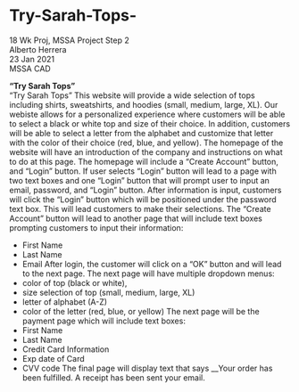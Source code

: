 # Try-Sarah-Tops-
18 Wk Proj, MSSA Project Step 2 <br/>
Alberto Herrera <br/>
23 Jan 2021 <br/>
MSSA CAD <br/>



**“Try  Sarah Tops”** <br/>
“Try Sarah Tops” This website will provide a wide selection of tops including shirts, sweatshirts, and hoodies (small, medium, large, XL). 
Our webiste allows for a personalized experience where customers will be able to select a black or white top and size of their choice.  In addition, customers will be able to select a letter from the alphabet and customize that letter with the color of their choice (red, blue, and yellow). 
The homepage of the website will have an introduction of the company and instructions on what to do at this page. The homepage will include a “Create Account” button, and “Login” button.
If user selects “Login” button will lead to a page with two text boxes and one “Login” button that will prompt user to input an email, password, and “Login” button. After information is input, customers will click the “Login” button which will be positioned under the password text box. This will lead customers to make their selections.
 The “Create Account” button will lead to another page that will include text boxes prompting customers to input their information:
+	First Name
+	Last Name
+	Email 
 After login, the customer will click on a “OK” button and will lead to the next page. The next page will have multiple dropdown menus:
+	color of top (black or white), 
+	size selection of top (small, medium, large, XL)
+	letter of alphabet (A-Z)
+	color of the letter (red, blue, or yellow)
The next page will be the payment page which will include text boxes:
+	First Name
+	Last Name
+	Credit Card Information
+	 Exp date of Card
+	CVV code
The final page will display text that says __Your order has been fulfilled. A receipt has been sent your email.





